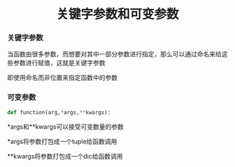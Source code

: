 <center><h1>关键字参数和可变参数</h1></center>

### 关键字参数

当函数由很多参数，而想要对其中一部分参数进行指定，那么可以通过命名来给这些参数进行赋值，这就是关键字参数

即使用命名而非位置来指定函数中的参数

### 可变参数

```python
def function(arg,*args,**kwargs):
```

*args和**kwargs可以接受可变数量的参数

*args将参数打包成一个tuple给函数调用

**kwargs将参数打包成一个dic给函数调用